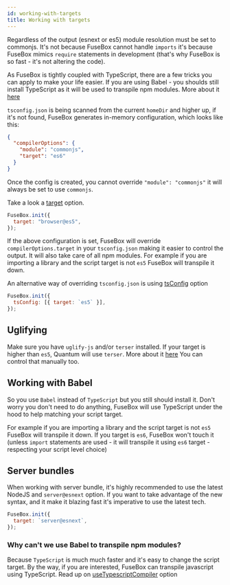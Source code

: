 ```yaml
---
id: working-with-targets
title: Working with targets
---
```


Regardless of the output (esnext or es5) module resolution must be set to
commonjs. It's not because FuseBox cannot handle `imports` it's because FuseBox
mimics `require` statements in development (that's why FuseBox is so fast - it's
not altering the code).

As FuseBox is tightly coupled with TypeScript, there are a few tricks you can
apply to make your life easier. If you are using Babel - you shoulds still
install TypeScript as it will be used to transpile npm modules. More about it
[here](#working-with-babel)

`tsconfig.json` is being scanned from the current `homeDir` and higher up, if
it's not found, FuseBox generates in-memory configuration, which looks like
this:

```json
{
  "compilerOptions": {
    "module": "commonjs",
    "target": "es6"
  }
}
```

Once the config is created, you cannot override `"module": "commonjs"` it will
always be set to use `commonjs`.

Take a look a [target](../development/configuration#target) option.

```js
FuseBox.init({
  target: "browser@es5",
});
```

If the above configuration is set, FuseBox will override
`compilerOptions.target` in your `tsconfig.json` making it easier to control the
output. It will also take care of all npm modules. For example if you are
importing a library and the script target is not `es5` FuseBox will transpile it
down.

An alternative way of overriding `tsconfig.json` is using
[tsConfig](../development/configuration#tsconfig) option

```js
FuseBox.init({
  tsConfig: [{ target: `es5` }],
});
```

## Uglifying

Make sure you have `uglify-js` and/or `terser` installed. If your target is
higher than `es5`, Quantum will use `terser`. More about it
[here](../production-builds/quantum#uglify) You can control that manually too.

## Working with Babel

So you use `Babel` instead of `TypeScript` but you still should install it.
Don't worry you don't need to do anything, FuseBox will use TypeScript under the
hood to help matching your script target.

For example if you are importing a library and the script target is not `es5`
FuseBox will transpile it down. If you target is `es6`, FuseBox won't touch it
(unless `import` statements are used - it will transpile it using `es6` target -
respecting your script level choice)

## Server bundles

When working with server bundle, it's highly recommended to use the latest
NodeJS and `server@esnext` option. If you want to take advantage of the new
syntax, and it make it blazing fast it's imperative to use the latest tech.

```js
FuseBox.init({
  target: `server@esnext`,
});
```

### Why can't we use Babel to transpile npm modules?

Because `TypeScript` is much much faster and it's easy to change the script
target. By the way, if you are interested, FuseBox can transpile javascript
using TypeScript. Read up on
[useTypescriptCompiler](../development/configuration#usetypescriptcompiler)
option
